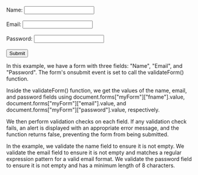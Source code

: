 <!DOCTYPE html>
<html>
<head>
  <title>Form Validation</title>
  <script>
    function validateForm() {
      var name = document.forms["myForm"]["fname"].value;
      var email = document.forms["myForm"]["email"].value;
      var password = document.forms["myForm"]["password"].value;
      
      // Validate name field
      if (name == "") {
        alert("Name must be filled out");
        return false;
      }
      
      // Validate email field
      if (email == "") {
        alert("Email must be filled out");
        return false;
      }
      // Email validation using regular expression
      var emailRegex = /^[^\s@]+@[^\s@]+\.[^\s@]+$/;
      if (!emailRegex.test(email)) {
        alert("Invalid email format");
        return false;
      }
      
      // Validate password field
      if (password == "") {
        alert("Password must be filled out");
        return false;
      }
      // Password length validation
      if (password.length < 8) {
        alert("Password must be at least 8 characters long");
        return false;
      }
      
      // All fields are valid, form can be submitted
      return true;
    }
  </script>
</head>
<body>
  <form name="myForm" onsubmit="return validateForm()">
    <label for="fname">Name:</label>
    <input type="text" id="fname" name="fname">
    <br><br>
    <label for="email">Email:</label>
    <input type="email" id="email" name="email">
    <br><br>
    <label for="password">Password:</label>
    <input type="password" id="password" name="password">
    <br><br>
    <input type="submit" value="Submit">
  </form>
</body>
</html>
In this example, we have a form with three fields: "Name", "Email", and "Password". The form's onsubmit event is set to call the validateForm() function.

Inside the validateForm() function, we get the values of the name, email, and password fields using document.forms["myForm"]["fname"].value, document.forms["myForm"]["email"].value, and document.forms["myForm"]["password"].value, respectively.

We then perform validation checks on each field. If any validation check fails, an alert is displayed with an appropriate error message, and the function returns false, preventing the form from being submitted.

In the example, we validate the name field to ensure it is not empty. We validate the email field to ensure it is not empty and matches a regular expression pattern for a valid email format. We validate the password field to ensure it is not empty and has a minimum length of 8 characters.